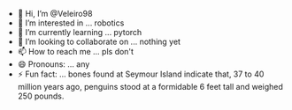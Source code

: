 - 👋 Hi, I’m @Veleiro98
- 👀 I’m interested in ... robotics
- 🌱 I’m currently learning ... pytorch
- 💞️ I’m looking to collaborate on ... nothing yet
- 📫 How to reach me ... pls don't
- 😄 Pronouns: ... any
- ⚡ Fun fact: ... bones found at Seymour Island indicate that, 37 to 40 million years ago, penguins stood at a formidable 6 feet tall and weighed 250 pounds.

<!---
Veleiro98/Veleiro98 is a ✨ special ✨ repository because its `README.md` (this file) appears on your GitHub profile.
You can click the Preview link to take a look at your changes.
--->

